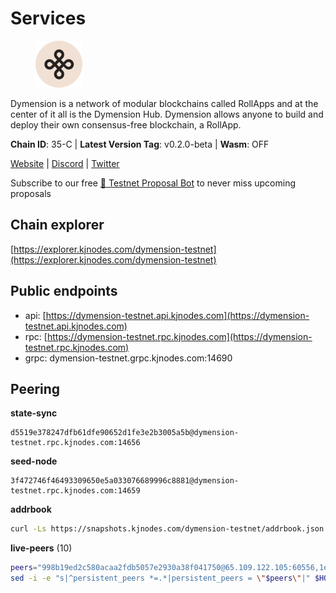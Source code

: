 # Services

<figure><img src="https://raw.githubusercontent.com/kj89/cosmos-images/main/logos/dymension.png" alt=""><figcaption></figcaption></figure>

Dymension is a network of modular blockchains called RollApps  and at the center of it all is the Dymension Hub. Dymension  allows anyone to build and deploy their own consensus-free blockchain, a RollApp.

**Chain ID**: 35-C | **Latest Version Tag**: v0.2.0-beta | **Wasm**: OFF

[Website](https://dymension.xyz/) | [Discord](https://discord.gg/dymension) | [Twitter](https://twitter.com/dymensionXYZ)



Subscribe to our free [🤖 Testnet Proposal Bot](https://t.me/kjnodes_testnet_proposal_bot) to never miss upcoming proposals


## Chain explorer
[https://explorer.kjnodes.com/dymension-testnet](https://explorer.kjnodes.com/dymension-testnet)

## Public endpoints

* api: [https://dymension-testnet.api.kjnodes.com](https://dymension-testnet.api.kjnodes.com)
* rpc: [https://dymension-testnet.rpc.kjnodes.com](https://dymension-testnet.rpc.kjnodes.com)
* grpc: dymension-testnet.grpc.kjnodes.com:14690

## Peering

**state-sync**

```text
d5519e378247dfb61dfe90652d1fe3e2b3005a5b@dymension-testnet.rpc.kjnodes.com:14656
```

**seed-node**

```text
3f472746f46493309650e5a033076689996c8881@dymension-testnet.rpc.kjnodes.com:14659
```

**addrbook**
```bash
curl -Ls https://snapshots.kjnodes.com/dymension-testnet/addrbook.json > $HOME/.dymension/config/addrbook.json
```

**live-peers** (10)
```bash
peers="998b19ed2c580acaa2fdb5057e2930a38f041750@65.109.122.105:60556,1ed89bd1d280c4c6eb7d9134bb238d97fbb3f4b2@88.99.104.180:36656,d2b841acdcabb622e9033fe685a395eef091f2fe@65.108.199.62:46656,e678f78d3250fef1e6e0afcdb1ebdc5fe0d7138c@5.161.76.147:46656,513557be25d2edc51481be90c808f72cd662e1d2@167.235.250.107:26656,f433653cef597b3f0dd5f4e3e46c05fd121246bb@95.216.149.50:26656,b473a649e58b49bc62b557e94d35a2c8c0ee9375@95.214.53.46:36656,43a46e2fbe871246e8fee045749d0a4677042b0c@95.217.216.88:46656,db0264c412618949ce3a63cb07328d027e433372@146.19.24.101:26646,d5519e378247dfb61dfe90652d1fe3e2b3005a5b@65.109.68.190:14656"
sed -i -e "s|^persistent_peers *=.*|persistent_peers = \"$peers\"|" $HOME/.dymension/config/config.toml
```
